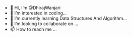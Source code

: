 - 👋 Hi, I’m @DhirajWanjari
- 👀 I’m interested in coding...
- 🌱 I’m currently learning Data Structures And Algorithm...
- 💞️ I’m looking to collaborate on ...
- 📫 How to reach me ...

<!---
DhirajWanjari/DhirajWanjari is a ✨ special ✨ repository because its `README.md` (this file) appears on your GitHub profile.
You can click the Preview link to take a look at your changes.
--->

